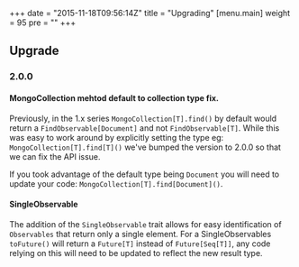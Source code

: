+++
date = "2015-11-18T09:56:14Z"
title = "Upgrading"
[menu.main]
  weight = 95
  pre = "<i class='fa fa-wrench'></i>"
+++

## Upgrade

### 2.0.0


#### MongoCollection mehtod default to collection type fix.
    
Previously, in the 1.x series `MongoCollection[T].find()` by default would return a `FindObservable[Document]` and not `FindObservable[T]`. 
While this was easy to work around by explicitly setting the type eg: `MongoCollection[T].find[T]()` we've bumped the version to 2.0.0 so 
that we can fix the API issue.

If you took advantage of the default type being `Document` you will need to update your code: `MongoCollection[T].find[Document]()`.

#### SingleObservable
    
The addition of the `SingleObservable` trait allows for easy identification of `Observables` that return only a single element. 
For a SingleObservables `toFuture()` will return a `Future[T]` instead of `Future[Seq[T]]`, any code relying on this will need to be 
updated to reflect the new result type.
